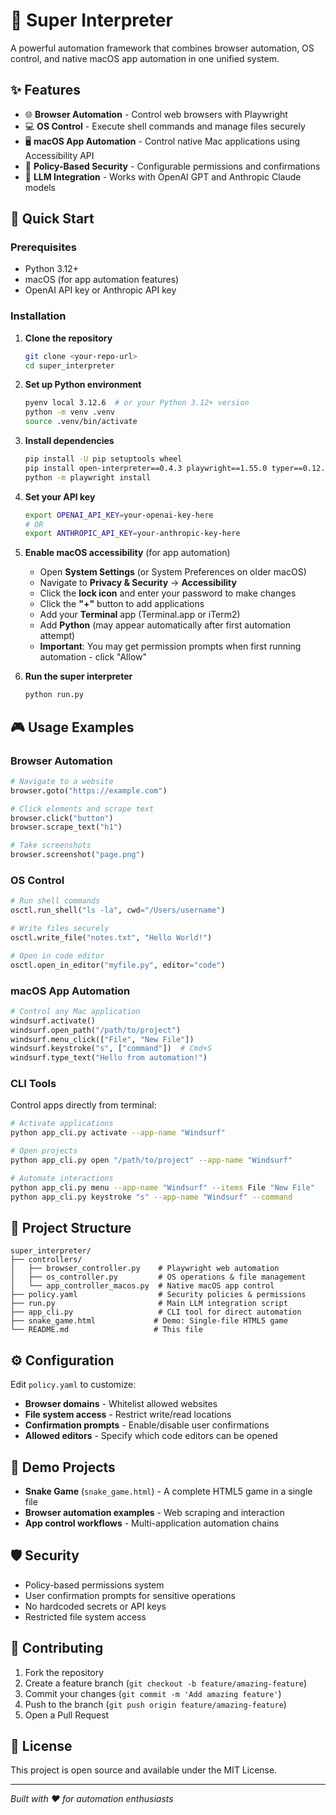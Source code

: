 # 🤖 Super Interpreter

A powerful automation framework that combines browser automation, OS control, and native macOS app automation in one unified system.

## ✨ Features

- 🌐 **Browser Automation** - Control web browsers with Playwright
- 💻 **OS Control** - Execute shell commands and manage files securely
- 🖥️ **macOS App Automation** - Control native Mac applications using Accessibility API
- 🎯 **Policy-Based Security** - Configurable permissions and confirmations
- 🤖 **LLM Integration** - Works with OpenAI GPT and Anthropic Claude models

## 🚀 Quick Start

### Prerequisites
- Python 3.12+
- macOS (for app automation features)
- OpenAI API key or Anthropic API key

### Installation

1. **Clone the repository**
   ```bash
   git clone <your-repo-url>
   cd super_interpreter
   ```

2. **Set up Python environment**
   ```bash
   pyenv local 3.12.6  # or your Python 3.12+ version
   python -m venv .venv
   source .venv/bin/activate
   ```

3. **Install dependencies**
   ```bash
   pip install -U pip setuptools wheel
   pip install open-interpreter==0.4.3 playwright==1.55.0 typer==0.12.5
   python -m playwright install
   ```

4. **Set your API key**
   ```bash
   export OPENAI_API_KEY=your-openai-key-here
   # OR
   export ANTHROPIC_API_KEY=your-anthropic-key-here
   ```

5. **Enable macOS accessibility** (for app automation)
   - Open **System Settings** (or System Preferences on older macOS)
   - Navigate to **Privacy & Security** → **Accessibility**
   - Click the **lock icon** and enter your password to make changes
   - Click the **"+"** button to add applications
   - Add your **Terminal** app (Terminal.app or iTerm2)
   - Add **Python** (may appear automatically after first automation attempt)
   - **Important**: You may get permission prompts when first running automation - click "Allow"

6. **Run the super interpreter**
   ```bash
   python run.py
   ```

## 🎮 Usage Examples

### Browser Automation
```python
# Navigate to a website
browser.goto("https://example.com")

# Click elements and scrape text
browser.click("button")
browser.scrape_text("h1")

# Take screenshots
browser.screenshot("page.png")
```

### OS Control
```python
# Run shell commands
osctl.run_shell("ls -la", cwd="/Users/username")

# Write files securely
osctl.write_file("notes.txt", "Hello World!")

# Open in code editor
osctl.open_in_editor("myfile.py", editor="code")
```

### macOS App Automation
```python
# Control any Mac application
windsurf.activate()
windsurf.open_path("/path/to/project")
windsurf.menu_click(["File", "New File"])
windsurf.keystroke("s", ["command"])  # Cmd+S
windsurf.type_text("Hello from automation!")
```

### CLI Tools

Control apps directly from terminal:
```bash
# Activate applications
python app_cli.py activate --app-name "Windsurf"

# Open projects
python app_cli.py open "/path/to/project" --app-name "Windsurf"

# Automate interactions
python app_cli.py menu --app-name "Windsurf" --items File "New File"
python app_cli.py keystroke "s" --app-name "Windsurf" --command
```

## 📁 Project Structure

```
super_interpreter/
├── controllers/
│   ├── browser_controller.py    # Playwright web automation
│   ├── os_controller.py         # OS operations & file management
│   └── app_controller_macos.py  # Native macOS app control
├── policy.yaml                  # Security policies & permissions
├── run.py                       # Main LLM integration script
├── app_cli.py                   # CLI tool for direct automation
├── snake_game.html             # Demo: Single-file HTML5 game
└── README.md                   # This file
```

## ⚙️ Configuration

Edit `policy.yaml` to customize:

- **Browser domains** - Whitelist allowed websites
- **File system access** - Restrict write/read locations
- **Confirmation prompts** - Enable/disable user confirmations
- **Allowed editors** - Specify which code editors can be opened

## 🎯 Demo Projects

- **Snake Game** (`snake_game.html`) - A complete HTML5 game in a single file
- **Browser automation examples** - Web scraping and interaction
- **App control workflows** - Multi-application automation chains

## 🛡️ Security

- Policy-based permissions system
- User confirmation prompts for sensitive operations
- No hardcoded secrets or API keys
- Restricted file system access

## 🤝 Contributing

1. Fork the repository
2. Create a feature branch (`git checkout -b feature/amazing-feature`)
3. Commit your changes (`git commit -m 'Add amazing feature'`)
4. Push to the branch (`git push origin feature/amazing-feature`)
5. Open a Pull Request

## 📜 License

This project is open source and available under the MIT License.

---

*Built with ❤️ for automation enthusiasts*